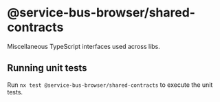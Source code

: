 # @service-bus-browser/shared-contracts

Miscellaneous TypeScript interfaces used across libs.

## Running unit tests

Run `nx test @service-bus-browser/shared-contracts` to execute the unit tests.
